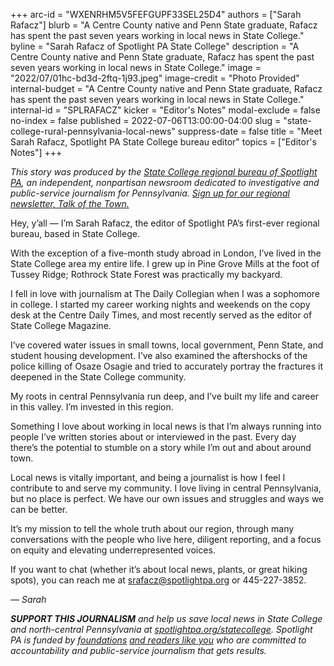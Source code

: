 +++
arc-id = "WXENRHM5V5FEFGUPF33SEL25D4"
authors = ["Sarah Rafacz"]
blurb = "A Centre County native and Penn State graduate, Rafacz has spent the past seven years working in local news in State College."
byline = "Sarah Rafacz of Spotlight PA State College"
description = "A Centre County native and Penn State graduate, Rafacz has spent the past seven years working in local news in State College."
image = "2022/07/01hc-bd3d-2ftq-1j93.jpeg"
image-credit = "Photo Provided"
internal-budget = "A Centre County native and Penn State graduate, Rafacz has spent the past seven years working in local news in State College."
internal-id = "SPLRAFACZ"
kicker = "Editor's Notes"
modal-exclude = false
no-index = false
published = 2022-07-06T13:00:00-04:00
slug = "state-college-rural-pennsylvania-local-news"
suppress-date = false
title = "Meet Sarah Rafacz, Spotlight PA State College bureau editor"
topics = ["Editor's Notes"]
+++

<i>This story was produced by the </i><a href="https://www.spotlightpa.org/statecollege"><i>State College regional bureau of Spotlight PA</i></a><i>, an independent, nonpartisan newsroom dedicated to investigative and public-service journalism for Pennsylvania. </i><a href="https://www.spotlightpa.org/newsletters/talkofthetown"><i>Sign up for our regional newsletter, Talk of the Town.</i></a>

Hey, y’all — I’m Sarah Rafacz, the editor of Spotlight PA’s first-ever regional bureau, based in State College.

With the exception of a five-month study abroad in London, I’ve lived in the State College area my entire life. I grew up in Pine Grove Mills at the foot of Tussey Ridge; Rothrock State Forest was practically my backyard.

I fell in love with journalism at The Daily Collegian when I was a sophomore in college. I started my career working nights and weekends on the copy desk at the Centre Daily Times, and most recently served as the editor of State College Magazine.

I’ve covered water issues in small towns, local government, Penn State, and student housing development. I’ve also examined the aftershocks of the police killing of Osaze Osagie and tried to accurately portray the fractures it deepened in the State College community.

My roots in central Pennsylvania run deep, and I’ve built my life and career in this valley. I’m invested in this region.

Something I love about working in local news is that I’m always running into people I’ve written stories about or interviewed in the past. Every day there’s the potential to stumble on a story while I’m out and about around town.

Local news is vitally important, and being a journalist is how I feel I contribute to and serve my community. I love living in central Pennsylvania, but no place is perfect. We have our own issues and struggles and ways we can be better.

It’s my mission to tell the whole truth about our region, through many conversations with the people who live here, diligent reporting, and a focus on equity and elevating underrepresented voices.

If you want to chat (whether it’s about local news, plants, or great hiking spots), you can reach me at <a href="mailto:srafacz@spotlightpa.org">srafacz@spotlightpa.org</a> or 445-227-3852.

<i>— Sarah</i>

<i><b>SUPPORT THIS JOURNALISM</b></i><i> and help us save local news in State College and north-central Pennsylvania at </i><a href="https://checkout.fundjournalism.org/memberform?org_id=spotlightpa&campaign=7015G0000013pUYQAY&utm_source=www.spotlightpa.org&utm_medium=statecollege:section&utm_campaign=statecollege:main"><i>spotlightpa.org/statecollege</i></a><i>. Spotlight PA is funded by </i><a href="https://www.spotlightpa.org/support"><i>foundations</i></a><i> </i><a href="https://www.spotlightpa.org/support"><i>and readers like you</i></a><i> who are committed to accountability and public-service journalism that gets results.</i>
